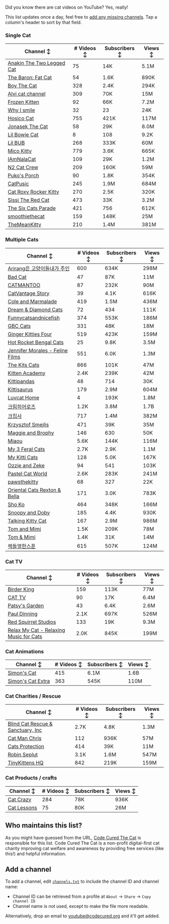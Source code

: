 Did you know there are cat videos on YouTube? Yes, really!

This list updates once a day, feel free to [add any missing channels](#add-a-channel). Tap a column's header to sort by that field.


### Single Cat

| Channel ↕ | # Videos ↕ | Subscribers ↕ | Views ↕ |
| --- | --- | --- | --- |
| [Anakin The Two Legged Cat](https://youtube.com/@anakintwolegs) | 75 | 14K | 5.1M |
| [The Baron: Fat Cat](https://youtube.com/@thebaronfatcat6603) | 54 | 1.6K | 890K |
| [Boy The Cat](https://youtube.com/@boythecat) | 328 | 2.4K | 294K |
| [Alvi cat channel](https://youtube.com/@alvicatchannel) | 309 | 70K | 15M |
| [Frozen Kitten](https://youtube.com/@frozenkitten) | 92 | 66K | 7.2M |
| [Why I smile](https://youtube.com/@whyismile) | 32 | 23 | 24K |
| [Hosico Cat](https://youtube.com/@hosico_cat) | 755 | 421K | 117M |
| [Jonasek The Cat](https://youtube.com/@jonasekthecat) | 58 | 29K | 8.0M |
| [Lil Bowie Cat](https://youtube.com/@lilbowiecat9121) | 8 | 108 | 9.2K |
| [Lil BUB](https://youtube.com/@lilbub) | 268 | 333K | 60M |
| [Mico Kitty](https://youtube.com/@micokitty) | 779 | 3.6K | 665K |
| [IAmNalaCat](https://youtube.com/@iamnalacat) | 109 | 29K | 1.2M |
| [N2 Cat Crew](https://youtube.com/@n2catcrew) | 209 | 160K | 59M |
| [Puko's Porch](https://youtube.com/@pukosporch) | 90 | 1.8K | 354K |
| [CatPusic](https://youtube.com/@catpusic) | 245 | 1.9M | 684M |
| [Cat Roxy Rocker Kitty](https://youtube.com/@rockerroxy) | 270 | 2.5K | 320K |
| [Sissi The Red Cat](https://youtube.com/@veterinarylife) | 473 | 33K | 3.2M |
| [The Six Cats Parade](https://youtube.com/@thesixcatsparade) | 421 | 756 | 612K |
| [smoothiethecat](https://youtube.com/@smoothiethecat) | 159 | 148K | 25M |
| [TheMeanKitty](https://youtube.com/@themeankitty) | 210 | 1.4M | 381M |

### Multiple Cats

| Channel ↕ | # Videos ↕ | Subscribers ↕ | Views ↕ |
| --- | --- | --- | --- |
| [Arirang은 고양이들내가 주인](https://youtube.com/@arirang3) | 600 | 634K | 298M |
| [Bad Cat](https://youtube.com/@badcattube) | 47 | 87K | 11M |
| [CATMANTOO](https://youtube.com/@catmantoo) | 87 | 232K | 90M |
| [CatVantage Story](https://youtube.com/@catvantagestory) | 39 | 4.1K | 616K |
| [Cole and Marmalade](https://youtube.com/@coleandmarmalade) | 419 | 1.5M | 436M |
| [Dream & Diamond Cats](https://youtube.com/@dreamdiamondcats) | 72 | 434 | 111K |
| [Funnycatsandnicefish](https://youtube.com/@funnycatsandnicefish) | 374 | 553K | 186M |
| [GBC Cats](https://youtube.com/@gbccats) | 331 | 48K | 18M |
| [Ginger Kitties Four](https://youtube.com/@gingerkittiesfour) | 519 | 423K | 159M |
| [Hot Rocket Bengal Cats](https://youtube.com/@hotrocketbengalcats) | 25 | 9.8K | 3.5M |
| [Jennifer Morales - Feline Films](https://youtube.com/@jennifermoralesfelinefilms) | 551 | 6.0K | 1.3M |
| [The Kits Cats](https://youtube.com/@drnworbskitscats) | 866 | 101K | 47M |
| [Kitten Academy](https://youtube.com/@kittenacademy) | 2.4K | 239K | 42M |
| [Kittipandas](https://youtube.com/@kittipandas) | 48 | 714 | 30K |
| [Kittisaurus](https://youtube.com/@kittisaurus) | 179 | 2.9M | 604M |
| [Luvcat Home](https://youtube.com/@claireluvcat) | 4 | 193K | 1.8M |
| [크림히어로즈](https://youtube.com/@creamheros) | 1.2K | 3.8M | 1.7B |
| [크집사](https://youtube.com/@claire_luvcat) | 717 | 1.4M | 382M |
| [Krzysztof Smejlis](https://youtube.com/@bobonikita) | 471 | 39K | 35M |
| [Maggie and Brophy](https://youtube.com/@maggieandbrophy1327) | 146 | 630 | 50K |
| [Miaou](https://youtube.com/@miaou-cat) | 5.6K | 144K | 116M |
| [My 3 Feral Cats](https://youtube.com/@my3feralcats) | 2.7K | 2.9K | 1.1M |
| [My Kitti Cats](https://youtube.com/@mykitticats) | 128 | 5.0K | 167K |
| [Ozzie and Zeke](https://youtube.com/@ozzieandzeke) | 94 | 541 | 103K |
| [Pastel Cat World](https://youtube.com/@pastelcatworld) | 2.6K | 283K | 241M |
| [pawsthekitty](https://youtube.com/@pawsthekitty) | 68 | 327 | 22K |
| [Oriental Cats Rexton & Bella](https://youtube.com/@rextonorientalcat) | 171 | 3.0K | 783K |
| [Sho Ko](https://youtube.com/@shortyandkodi) | 464 | 348K | 166M |
| [Snoopy and Doby](https://youtube.com/@snoopyanddoby) | 185 | 4.4K | 930K |
| [Talking Kitty Cat](https://youtube.com/@stevecash83) | 167 | 2.9M | 986M |
| [Tom and Mimi](https://youtube.com/@tomandmimi) | 1.5K | 209K | 78M |
| [Tom & Mimi](https://youtube.com/@tom_and_mimi) | 1.4K | 31K | 14M |
| [랙돌열한스푼](https://youtube.com/@unboxingragdolls) | 615 | 507K | 124M |

### Cat TV

| Channel ↕ | # Videos ↕ | Subscribers ↕ | Views ↕ |
| --- | --- | --- | --- |
| [Birder King](https://youtube.com/@birderking) | 159 | 113K | 77M |
| [CAT TV](https://youtube.com/@cattvgames) | 90 | 17K | 6.4M |
| [Patsy's Garden](https://youtube.com/@patsysgarden) | 43 | 6.4K | 2.6M |
| [Paul Dinning](https://youtube.com/@pauldinningwildlifeincornwall) | 2.1K | 697K | 526M |
| [Red Squirrel Studios](https://youtube.com/@redsquirrelstudios) | 133 | 19K | 9.3M |
| [Relax My Cat - Relaxing Music for Cats](https://youtube.com/@relaxmycat) | 2.0K | 845K | 199M |

### Cat Animations

| Channel ↕ | # Videos ↕ | Subscribers ↕ | Views ↕ |
| --- | --- | --- | --- |
| [Simon's Cat](https://youtube.com/@simonscat) | 415 | 6.1M | 1.6B |
| [Simon's Cat Extra](https://youtube.com/@simonscatextra) | 363 | 545K | 110M |

### Cat Charities / Rescue

| Channel ↕ | # Videos ↕ | Subscribers ↕ | Views ↕ |
| --- | --- | --- | --- |
| [Blind Cat Rescue & Sanctuary, Inc](https://youtube.com/@blindcatrescuesanctuary) | 2.7K | 4.8K | 1.3M |
| [Cat Man Chris](https://youtube.com/@catmanchrispoole) | 112 | 936K | 57M |
| [Cats Protection](https://youtube.com/@catsprotection) | 414 | 39K | 11M |
| [Robin Seplut](https://youtube.com/@robinseplut) | 3.1K | 1.6M | 547M |
| [TinyKittens HQ](https://youtube.com/@tinykittens) | 842 | 219K | 159M |

### Cat Products / crafts

| Channel ↕ | # Videos ↕ | Subscribers ↕ | Views ↕ |
| --- | --- | --- | --- |
| [Cat Crazy](https://youtube.com/@catcrazychannel) | 284 | 78K | 936K |
| [Cat Lessons](https://youtube.com/@catlessons) | 75 | 80K | 26M |


## Who maintains this list?

As you might have guessed from the URL, [Code Cured The Cat](https://codecured.org) is responsible for this list. Code Cured The Cat is a non-profit digital-first cat charity improving cat welfare and awareness by providing free services (like this!) and helpful information.

## Add a channel

To add a channel, edit [`channels.txt`](https://github.com/CodeCured/YouTubeIsForCats/blob/main/automation/channels.txt) to include the channel ID and channel name:
* Channel ID can be retrieved from a profile at `About` -> `Share` -> `Copy channel ID`
* Channel name is not used, except to make the file more readable.

Alternatively, drop an email to [youtube@codecured.org](mailto:youtube@codecured.org) and it'll get added.
